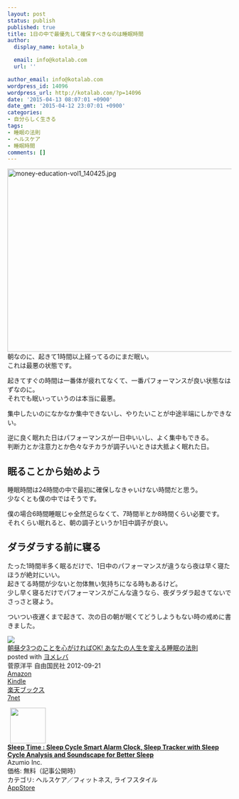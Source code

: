 ```yaml
---
layout: post
status: publish
published: true
title: 1日の中で最優先して確保すべきなのは睡眠時間
author:
  display_name: kotala_b

  email: info@kotalab.com
  url: ''

author_email: info@kotalab.com
wordpress_id: 14096
wordpress_url: http://kotalab.com/?p=14096
date: '2015-04-13 08:07:01 +0900'
date_gmt: '2015-04-12 23:07:01 +0900'
categories:
- 自分らしく生きる
tags:
- 睡眠の法則
- ヘルスケア
- 睡眠時間
comments: []
---
```

<p><img src="http://kotalab.com/wp-content/uploads/money-education-vol1_140425.jpg" alt="money-education-vol1_140425.jpg" width="548" height="411" class="aligncenter size-full wp-image-12637" /><br />
朝なのに、起きて1時間以上経ってるのにまだ眠い。<br />
これは最悪の状態です。</p>
<p>起きてすぐの時間は一番体が疲れてなくて、一番パフォーマンスが良い状態なはずなのに。<br />
それでも眠いっていうのは本当に最悪。</p>
<p>集中したいのになかなか集中できないし、やりたいことが中途半端にしかできない。</p>
<p>逆に良く眠れた日はパフォーマンスが一日中いいし、よく集中もできる。<br />
判断力とか注意力とか色々なチカラが調子いいときは大抵よく眠れた日。<br />
<!--more--></p>
<h2>眠ることから始めよう</h2>
<p>睡眠時間は24時間の中で最初に確保しなきゃいけない時間だと思う。<br />
少なくとも僕の中ではそうです。</p>
<p>僕の場合6時間睡眠じゃ全然足らなくて、7時間半とか8時間くらい必要です。<br />
それくらい眠れると、朝の調子というか1日中調子が良い。</p>
<h2>ダラダラする前に寝る</h2>
<p>たった1時間半多く眠るだけで、1日中のパフォーマンスが違うなら夜は早く寝たほうが絶対にいい。<br />
起きてる時間が少ないと勿体無い気持ちになる時もあるけど。<br />
少し早く寝るだけでパフォーマンスがこんな違うなら、夜ダラダラ起きてないでさっさと寝よう。</p>
<p>ついつい夜遅くまで起きて、次の日の朝が眠くてどうしようもない時の戒めに書きました。</p>
<div class="booklink-box">
<div class="booklink-image"><a href="http://www.amazon.co.jp/exec/obidos/asin/4426115272/same-22/" rel="nofollow" target="_blank"><img src="http://ecx.images-amazon.com/images/I/41ZKxy8UiBL._SL160_.jpg" style="border: none;" /></a></div>
<div class="booklink-info">
<div class="booklink-name"><a href="http://www.amazon.co.jp/exec/obidos/asin/4426115272/same-22/" rel="nofollow" target="_blank">朝昼夕3つのことを心がければOK!  あなたの人生を変える睡眠の法則</a>
<div class="booklink-powered-date">posted with <a href="http://yomereba.com" rel="nofollow" target="_blank">ヨメレバ</a></div>
</div>
<div class="booklink-detail">菅原洋平 自由国民社 2012-09-21    </div>
<div class="booklink-link2">
<div class="shoplinkamazon"><a href="http://www.amazon.co.jp/exec/obidos/asin/4426115272/same-22/" rel="nofollow" target="_blank">Amazon</a></div>
<div class="shoplinkkindle"><a href="http://www.amazon.co.jp/gp/search?keywords=%92%A9%92%8B%97%5B3%82%C2%82%CC%82%B1%82%C6%82%F0%90S%82%AA%82%AF%82%EA%82%CEOK%21%20%20%82%A0%82%C8%82%BD%82%CC%90l%90%B6%82%F0%95%CF%82%A6%82%E9%90%87%96%B0%82%CC%96%40%91%A5&__mk_ja_JP=%83J%83%5E%83J%83i&url=node%3D2275256051&tag=same-22" rel="nofollow" target="_blank">Kindle</a></div>
<div class="shoplinkrakuten"><a href="http://c.af.moshimo.com/af/c/click?a_id=374939&p_id=56&pc_id=56&pl_id=637&s_v=b5Rz2P0601xu&url=http%3A%2F%2Fbooks.rakuten.co.jp%2Frb%2F11917703%2F" rel="nofollow" target="_blank">楽天ブックス</a><img src="http://i.af.moshimo.com/af/i/impression?a_id=374939&p_id=56&pc_id=56&pl_id=637" width="1" height="1" style="border:none;"></div>
<div class="shoplinkseven"><a href="http://ck.jp.ap.valuecommerce.com/servlet/referral?sid=2967684&pid=881104827&vc_url=http%3A%2F%2Fwww.7netshopping.jp%2Fbooks%2Fsearch_result%2F%3Fctgy%3Dbooks%26code%3D4426115272" target="_blank">7net</a><img src="http://atq.ad.valuecommerce.com/servlet/atq/gifbanner?sid=2967684&pid=881104827" height="1" width="1" border="0"></div>
</p></div>
</div>
<div class="booklink-footer"></div>
</div>
<div class="applink">
<div class="applinkimg"><a href="https://itunes.apple.com/jp/app/sleep-time-sleep-cycle-smart/id555564825?mt=8&uo=4&at=10l4yU" rel="nofollow" target="_blank"><img hspace="6" src="http://a216.phobos.apple.com/us/r30/Purple3/v4/8f/9b/d2/8f9bd20f-ad28-b3c3-becb-9a991b107e26/mzl.eydhcjlj.png" width="80" /></a></div>
<div class="applinktext">
<div class="applinktitle"><strong><a href="https://itunes.apple.com/jp/app/sleep-time-sleep-cycle-smart/id555564825?mt=8&uo=4&at=10l4yU" rel="nofollow" target="_blank">Sleep Time : Sleep Cycle Smart Alarm Clock, Sleep Tracker with Sleep Cycle Analysis and Soundscape for Better Sleep</a></strong></div>
<div class="applinkinfo">Azumio Inc.</div>
<div class="applinkinfo">価格: 無料（記事公開時）</div>
<div class="applinkinfo">カテゴリ: ヘルスケア／フィットネス, ライフスタイル</div>
</div>
<div class="clear"></div>
<div class="appstorelink"><a href="https://itunes.apple.com/jp/app/sleep-time-sleep-cycle-smart/id555564825?mt=8&uo=4&at=10l4yU" rel="nofollow" target="_blank">AppStore</a></div>
</div>
